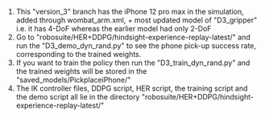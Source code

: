 1. This "version_3" branch has the iPhone 12 pro max in the simulation, added through wombat_arm.xml, + most updated model of "D3_gripper" i.e. it has 4-DoF whereas the earlier model had only 2-DoF
2. Go to "robosuite/HER+DDPG/hindsight-experience-replay-latest/" and run the "D3_demo_dyn_rand.py" to see the phone pick-up success rate, corresponding to the trained weights. 
3. If you want to train the policy then run the "D3_train_dyn_rand.py" and the trained weights will be stored in the "saved_models/PickplaceiPhone/" 
4. The IK controller files, DDPG script, HER script, the training script and the demo script all lie in the directory "robosuite/HER+DDPG/hindsight-experience-replay-latest/" 
